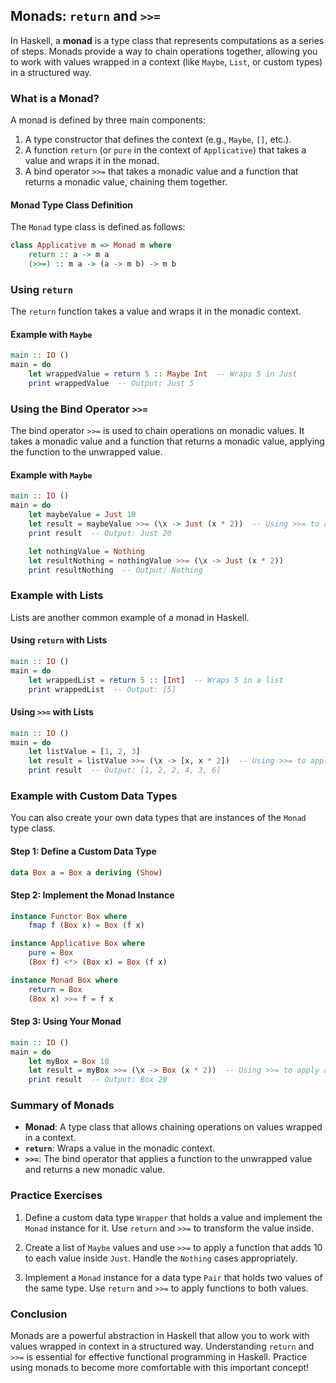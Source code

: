 ## Monads: `return` and `>>=`

In Haskell, a **monad** is a type class that represents computations as a series of steps. Monads provide a way to chain operations together, allowing you to work with values wrapped in a context (like `Maybe`, `List`, or custom types) in a structured way.

### What is a Monad?

A monad is defined by three main components:

1. A type constructor that defines the context (e.g., `Maybe`, `[]`, etc.).
2. A function `return` (or `pure` in the context of `Applicative`) that takes a value and wraps it in the monad.
3. A bind operator `>>=` that takes a monadic value and a function that returns a monadic value, chaining them together.

#### Monad Type Class Definition

The `Monad` type class is defined as follows:

```haskell
class Applicative m => Monad m where
    return :: a -> m a
    (>>=) :: m a -> (a -> m b) -> m b
```

### Using `return`

The `return` function takes a value and wraps it in the monadic context.

#### Example with `Maybe`

```haskell
main :: IO ()
main = do
    let wrappedValue = return 5 :: Maybe Int  -- Wraps 5 in Just
    print wrappedValue  -- Output: Just 5
```

### Using the Bind Operator `>>=`

The bind operator `>>=` is used to chain operations on monadic values. It takes a monadic value and a function that returns a monadic value, applying the function to the unwrapped value.

#### Example with `Maybe`

```haskell
main :: IO ()
main = do
    let maybeValue = Just 10
    let result = maybeValue >>= (\x -> Just (x * 2))  -- Using >>= to apply a function
    print result  -- Output: Just 20

    let nothingValue = Nothing
    let resultNothing = nothingValue >>= (\x -> Just (x * 2))
    print resultNothing  -- Output: Nothing
```

### Example with Lists

Lists are another common example of a monad in Haskell.

#### Using `return` with Lists

```haskell
main :: IO ()
main = do
    let wrappedList = return 5 :: [Int]  -- Wraps 5 in a list
    print wrappedList  -- Output: [5]
```

#### Using `>>=` with Lists

```haskell
main :: IO ()
main = do
    let listValue = [1, 2, 3]
    let result = listValue >>= (\x -> [x, x * 2])  -- Using >>= to apply a function
    print result  -- Output: [1, 2, 2, 4, 3, 6]
```

### Example with Custom Data Types

You can also create your own data types that are instances of the `Monad` type class.

#### Step 1: Define a Custom Data Type

```haskell
data Box a = Box a deriving (Show)
```

#### Step 2: Implement the Monad Instance

```haskell
instance Functor Box where
    fmap f (Box x) = Box (f x)

instance Applicative Box where
    pure = Box
    (Box f) <*> (Box x) = Box (f x)

instance Monad Box where
    return = Box
    (Box x) >>= f = f x
```

#### Step 3: Using Your Monad

```haskell
main :: IO ()
main = do
    let myBox = Box 10
    let result = myBox >>= (\x -> Box (x * 2))  -- Using >>= to apply a function
    print result  -- Output: Box 20
```

### Summary of Monads

- **Monad**: A type class that allows chaining operations on values wrapped in a context.
- **`return`**: Wraps a value in the monadic context.
- **`>>=`**: The bind operator that applies a function to the unwrapped value and returns a new monadic value.

### Practice Exercises

1. Define a custom data type `Wrapper` that holds a value and implement the `Monad` instance for it. Use `return` and `>>=` to transform the value inside.

2. Create a list of `Maybe` values and use `>>=` to apply a function that adds 10 to each value inside `Just`. Handle the `Nothing` cases appropriately.

3. Implement a `Monad` instance for a data type `Pair` that holds two values of the same type. Use `return` and `>>=` to apply functions to both values.

### Conclusion

Monads are a powerful abstraction in Haskell that allow you to work with values wrapped in context in a structured way. Understanding `return` and `>>=` is essential for effective functional programming in Haskell. Practice using monads to become more comfortable with this important concept!